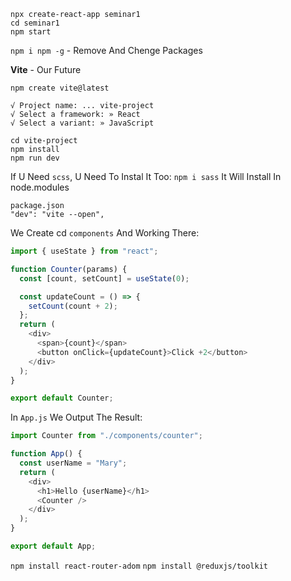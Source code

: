 ```
npx create-react-app seminar1
cd seminar1
npm start
```

`npm i npm -g` - Remove And Chenge Packages

**Vite** - Our Future

```
npm create vite@latest

√ Project name: ... vite-project
√ Select a framework: » React
√ Select a variant: » JavaScript

cd vite-project
npm install
npm run dev
```
If U Need `scss`, U Need To Instal It Too: `npm i sass` It Will Install In node.modules
```
package.json
"dev": "vite --open",
```
We Create cd `components` And Working There:
```js
import { useState } from "react";

function Counter(params) {
  const [count, setCount] = useState(0);

  const updateCount = () => {
    setCount(count + 2);
  };
  return (
    <div>
      <span>{count}</span>
      <button onClick={updateCount}>Click +2</button>
    </div>
  );
}

export default Counter;
```
In `App.js` We Output The Result:

```js
import Counter from "./components/counter";

function App() {
  const userName = "Mary";
  return (
    <div>
      <h1>Hello {userName}</h1>
      <Counter />
    </div>
  );
}

export default App;
```

```npm install react-router-adom```
`npm install @reduxjs/toolkit`